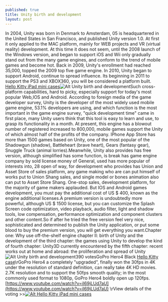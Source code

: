 ```yaml
---
published: true
title: Unity birth and development
layout: post
---
```

In 2004, Unity was born in Denmark to Amsterdam, 05 is headquartered in the United States in San Francisco, and published Unity version 1.0. At first it only applied to the MAC platform, mainly for WEB projects and VR (virtual reality) development. At this time it does not seem, until the 2008 launch of the Windows version, and began to support iOS and Wii only gradually stand out from the many game engines, and conform to the trend of mobile games and become hot. Back in 2009, Unity\'s enrollment had reached 35,000, topped the 2009 top five game engine. In 2010, Unity began to support Android, continue to spread influence. Its beginning in 2011 to support the PS3 and XBOX360, you will be considered a platform built. [Hello Kitty iPad mini cases](http://www.nodcase.com/hello-kitty-leather-case-for-ipad-mini-1-2-3-p-5225.html)![Alt Unity birth and development](https://c2.staticflickr.com/2/1651/26039805595_d7c9bf86c5_b.jpg)Such cross-platform capabilities, hard to picky, especially support for today\'s most popular Web,IOS and Android. According to foreign media of the game developer survey, Unity is the developer of the most widely used mobile game engine, 53.1% developers are using, and which function is the most important in the game engine survey, \"quick development time\" came in first place, many Unity users think that this tool is easy to learn and use, to grasp its functionality in a month. At present, this engine has a blowout number of registered increased to 800,000, mobile games support the Unity of which almost half of the profits of the company. IPhone App Store has more than 1500 games based on Unity, one of the most popular of the Shadowgun (shadow), Battleheart (brave heart), Gears (fantasy gear), Snuggle Truck (animal lorries).Meanwhile, Unity also provides has free version, although simplified has some function, is break has game engine company by sold license money of General, used has more popular of interests into, 28 open of way, for development who provides has Union and Asset Store of sales platform, any game making who are can put himself of works put to Union Shang sales, and single model or bones animation also can put to Asset Store Shang. One-stop sales, development platform, for the majority of game makers applauded. But IOS and Android games development, you must pay the additional cost of US $ 400, known as the engine additional licenses.A premium version is undoubtedly more powerful, although US $ 1500 license, but you can customize the Splash Screen code optimization, video playback, audio filter, light and shadow tools, low compensation, performance optimization and component clusters and other content.So if after he tried the free version feel very nice, sophisticated and determined to publish the Unity application, or put some blood to buy the premium version, you will get everything you want.Chapter one: Why use off-the-shelf engine chapter II: birth of Unity and the development of the third chapter: the games using Unity to develop the kind of fourth chapter: Unity3D currently encountered by the fifth chapter: recent works out at home and abroad: the proliferation and spread of Unity![Alt Unity birth and development](https://c2.staticflickr.com/2/1594/26039810685_c5dc8394ec.jpg)390 votesGoPro Hero4 Black [Hello Kitty case](http://www.nbcnews.com/tech/gadgets/hello-kitty-not-so-smart-phone-adorable-n507121)\rGoPro Hero4 a completely \"upgraded\", finally won the 30fps in 4K under the resolution of standard definition, can really take 4K HD movies. 2.7K resolution and to support the 50fps smooth quality; in the most commonly used format to 1080p, GoPro Hero4 boldly open up 120fps. [https://www.youtube.com/watch?v=iI69jLUd7aU](https://www.youtube.com/watch?v=iI69jLUd7aU) \rView details of the voting >>[![Alt Hello Kitty iPad mini cases](http://www.nodcase.com/images/large/ipad/hello_kitty_mi802_lrg.jpg)](http://www.nodcase.com/hello-kitty-leather-case-for-ipad-mini-1-2-3-p-5225.html)
